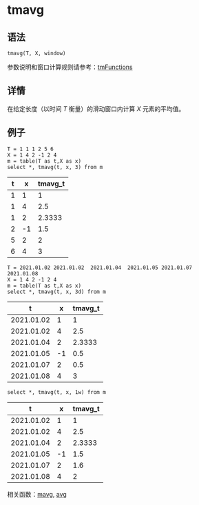 # tmavg

## 语法

`tmavg(T, X, window)`

参数说明和窗口计算规则请参考：[tmFunctions](../themes/tmFunctions.md)

## 详情

在给定长度（以时间 *T* 衡量）的滑动窗口内计算 *X* 元素的平均值。

## 例子

```
T = 1 1 1 2 5 6
X = 1 4 2 -1 2 4
m = table(T as t,X as x)
select *, tmavg(t, x, 3) from m
```

| t | x | tmavg\_t |
| --- | --- | --- |
| 1 | 1 | 1 |
| 1 | 4 | 2.5 |
| 1 | 2 | 2.3333 |
| 2 | -1 | 1.5 |
| 5 | 2 | 2 |
| 6 | 4 | 3 |

```
T = 2021.01.02 2021.01.02  2021.01.04  2021.01.05 2021.01.07 2021.01.08
X = 1 4 2 -1 2 4
m = table(T as t,X as x)
select *, tmavg(t, x, 3d) from m
```

| t | x | tmavg\_t |
| --- | --- | --- |
| 2021.01.02 | 1 | 1 |
| 2021.01.02 | 4 | 2.5 |
| 2021.01.04 | 2 | 2.3333 |
| 2021.01.05 | -1 | 0.5 |
| 2021.01.07 | 2 | 0.5 |
| 2021.01.08 | 4 | 3 |

```
select *, tmavg(t, x, 1w) from m
```

| t | x | tmavg\_t |
| --- | --- | --- |
| 2021.01.02 | 1 | 1 |
| 2021.01.02 | 4 | 2.5 |
| 2021.01.04 | 2 | 2.3333 |
| 2021.01.05 | -1 | 1.5 |
| 2021.01.07 | 2 | 1.6 |
| 2021.01.08 | 4 | 2 |

相关函数：[mavg](../m/mavg.md), [avg](../a/avg.md)

